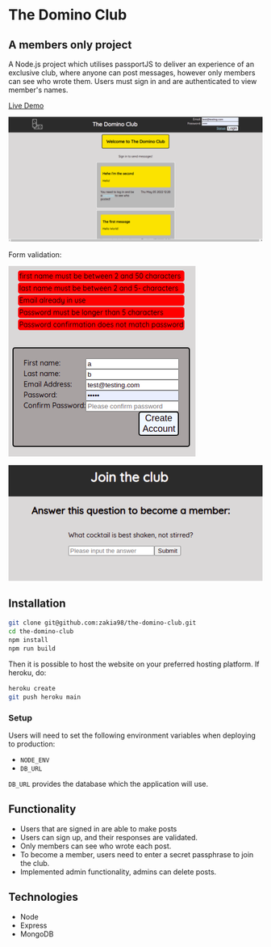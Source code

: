 # The Domino Club

## A members only project

A Node.js project which utilises passportJS to deliver an experience of an exclusive club, where anyone can post messages, however only members can see who wrote them. Users must sign in and are authenticated to view member's names.


[Live Demo](https://domino-club.herokuapp.com/)

![Demo image1](./screenshots/screenshot1.png)

Form validation:

![Demo image2](./screenshots/screenshot2.png)

![Demo image3](./screenshots/screenshot3.png)

 ## Installation 
 ```bash
git clone git@github.com:zakia98/the-domino-club.git
cd the-domino-club
npm install
npm run build
```
Then it is possible to host the website on your preferred hosting platform. If heroku, do: 
```bash
heroku create
git push heroku main
```

### Setup
Users will need to set the following environment variables when deploying to production:

- `NODE_ENV`
- `DB_URL`

`DB_URL` provides the database which the application will use.


## Functionality
- Users that are signed in are able to make posts
- Users can sign up, and their responses are validated.
- Only members can see who wrote each post.
- To become a member, users need to enter a secret passphrase to join the club.
- Implemented admin functionality, admins can delete posts.


## Technologies
- Node
- Express
- MongoDB



